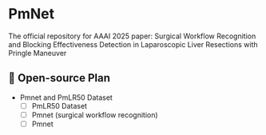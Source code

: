 # PmNet
The official repository for AAAI 2025 paper: Surgical Workflow Recognition and Blocking Effectiveness Detection in Laparoscopic Liver Resections with Pringle Maneuver


## 📑 Open-source Plan

- Pmnet and PmLR50 Dataset
  - [ ] PmLR50 Dataset
  - [ ] Pmnet (surgical workflow recognition)
  - [ ] Pmnet
